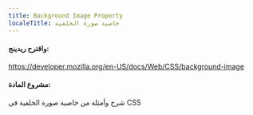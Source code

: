 ```yaml
---
title: Background Image Property
localeTitle: خاصية صورة الخلفية
---
```

#### واقترح ريدينج:

https://developer.mozilla.org/en-US/docs/Web/CSS/background-image

#### مشروع المادة:

شرح وأمثلة من خاصية صورة الخلفية في CSS